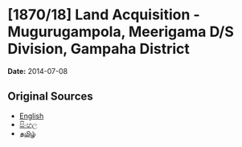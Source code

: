 # [1870/18] Land Acquisition - Mugurugampola, Meerigama  D/S Division, Gampaha District

**Date:** 2014-07-08

## Original Sources

- [English](https://documents.gov.lk/view/extra-gazettes/2014/7/1870-18_E.pdf)
- [සිංහල](https://documents.gov.lk/view/extra-gazettes/2014/7/1870-18_S.pdf)
- [தமிழ்](https://documents.gov.lk/view/extra-gazettes/2014/7/1870-18_T.pdf)
